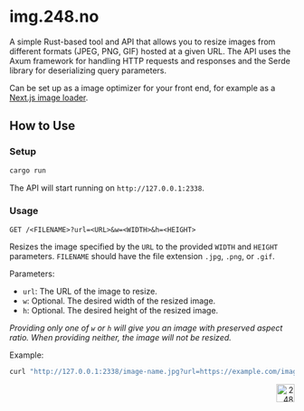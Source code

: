 # img.248.no

A simple Rust-based tool and API that allows you to resize images from different formats (JPEG, PNG, GIF) hosted at a given URL. The API uses the Axum framework for handling HTTP requests and responses and the Serde library for deserializing query parameters.

Can be set up as a image optimizer for your front end, for example as a [Next.js image loader](https://nextjs.org/docs/pages/api-reference/next-config-js/images).

## How to Use

### Setup

```bash
cargo run
```

The API will start running on `http://127.0.0.1:2338`.

### Usage

`GET /<FILENAME>?url=<URL>&w=<WIDTH>&h=<HEIGHT>`

Resizes the image specified by the `URL` to the provided `WIDTH` and `HEIGHT` parameters. `FILENAME` should have the file extension `.jpg`, `.png`, or `.gif`.

Parameters:
- `url`: The URL of the image to resize.
- `w`: Optional. The desired width of the resized image.
- `h`: Optional. The desired height of the resized image.

_Providing only one of `w` or `h` will give you an image with preserved aspect ratio. When providing neither, the image will not be resized._

Example:
```bash
curl "http://127.0.0.1:2338/image-name.jpg?url=https://example.com/image.png&w=100"
```
<div align="right"><img src="https://github-production-user-asset-6210df.s3.amazonaws.com/1774972/269361517-d0d8e30e-4a25-4ba2-b926-2a42da1156f8.svg" width="32" alt="248"></div>
